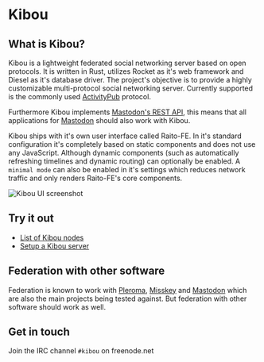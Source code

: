 # Kibou

## What is Kibou?
Kibou is a lightweight federated social networking server based on open protocols. It is
written in Rust, utilizes Rocket as it's web framework and Diesel as it's database driver. The project's objective is to provide a highly customizable multi-protocol social networking server. Currently supported is the commonly used [ActivityPub](https://activitypub.rocks) protocol. 

Furthermore Kibou implements [Mastodon's REST API](https://docs.joinmastodon.org/api), this means that all applications for [Mastodon](https://joinmastodon.org) should also work with Kibou.

Kibou ships with it's own user interface called Raito-FE. In it's standard configuration it's completely based on static components and does not use any JavaScript. Although dynamic components (such as automatically refreshing timelines and dynamic routing) can optionally be enabled. A `minimal mode` can also be enabled in it's settings which reduces network traffic and only renders Raito-FE's core components.

![Kibou UI screenshot](https://git.cybre.club/attachments/ed7cacce-058e-47d3-8544-7584516a55d9)

## Try it out
* [List of Kibou nodes](https://fediverse.network/kibou)
* [Setup a Kibou server](https://git.cybre.club/kibouproject/kibou/wiki#admins-guide)

## Federation with other software
Federation is known to work with [Pleroma](https://pleroma.social), [Misskey](https://joinmisskey.github.io) and [Mastodon](https://joinmastodon.org) which are also the main projects being tested against. But federation with other software should work as well.

## Get in touch
Join the IRC channel `#kibou` on freenode.net
